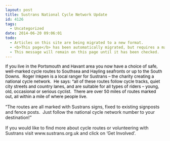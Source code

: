 ```yaml
---
layout: post
title: Sustrans National Cycle Network Update
id: 4126
tags:
  - Uncategorized
date: 2014-06-20 09:06:01
todo:
  - Articles on this site are being migrated to a new format.
  - <b>This page</b> has been automatically migrated, but requires a manual check-&amp;-tune to ensure the format and links all work as expected.
  - This message will remain on this page until it has been checked.
---
```


<div id="yui_3_16_0_1_1403250792547_3969" class="yiv1673616078" style="color: #000000; font-size: 13.3333px; background-color: transparent; font-style: normal;"><span id="yui_3_16_0_1_1403250792547_3968" class="yiv1673616078">If you live in the Portsmouth and Havant area you now have a choice of safe, well-marked cycle routes to Southsea and Hayling seafronts or up to the South Downs.  Roger Inkpen is a local ranger for Sustrans – the charity creating a national cycle network.  He says: “all of these routes follow cycle tracks, quiet city streets and country lanes, and are suitable for all types of riders – young, old, occasional or serious cyclist.  There are over 50 miles of routes marked out, all within a mile of where people live.</span></div>
<div id="yui_3_16_0_1_1403250792547_3970" class="yiv1673616078" style="color: #000000; font-size: 13.3333px; background-color: transparent; font-style: normal;"><span class="yiv1673616078"> </span></div>
<div id="yui_3_16_0_1_1403250792547_3972" class="yiv1673616078"><span id="yui_3_16_0_1_1403250792547_3971" class="yiv1673616078">“The routes are all marked with Sustrans signs, fixed to existing signposts and fence posts.  Just follow the national cycle network number to your destination!”</span></div>
<div id="yui_3_16_0_1_1403250792547_3973" class="yiv1673616078" style="color: #000000; font-size: 13.3333px; background-color: transparent; font-style: normal;"><span class="yiv1673616078"> </span></div>
<div id="yui_3_16_0_1_1403250792547_3975" class="yiv1673616078"><span id="yui_3_16_0_1_1403250792547_3974" class="yiv1673616078">If you would like to find more about cycle routes or volunteering with Sustrans visit www.sustrans.org.uk and click on ‘Get Involved’.</span></div>
<div id="yui_3_16_0_1_1403250792547_3976" class="yiv1673616078" style="color: #000000; font-size: 13.3333px; background-color: transparent; font-style: normal;"><span class="yiv1673616078">
</span>

<figure id="attachment_4130" align="aligncenter" width="240"][![Sustrans routes SEHants](http://www.pompeybug.co.uk/wp-content/uploads/2014/06/Sustrans-routes-SEHants6-240x300.png)](http://www.pompeybug.co.uk/wp-content/uploads/2014/06/Sustrans-routes-SEHants6.png) NCN2, NCN22 and NCN222 are now complete. More work is needed on NCN236.</figure>

</div>